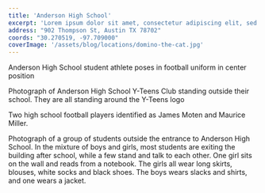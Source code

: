 ```yaml
---
title: 'Anderson High School'
excerpt: 'Lorem ipsum dolor sit amet, consectetur adipiscing elit, sed do eiusmod tempor incididunt ut labore et dolore magna aliqua.'
address: "902 Thompson St, Austin TX 78702"
coords: "30.270519, -97.709000"
coverImage: '/assets/blog/locations/domino-the-cat.jpg'
---
```


Anderson High School student athlete poses in football uniform in center position

Photograph of Anderson High School Y-Teens Club standing outside their school. They are all standing around the Y-Teens logo

Two high school football players identified as James Moten and Maurice Miller.

Photograph of a group of students outside the entrance to Anderson High School. In the mixture of boys and girls, most students are exiting the building after school, while a few stand and talk to each other. One girl sits on the wall and reads from a notebook. The girls all wear long skirts, blouses, white socks and black shoes. The boys wears slacks and shirts, and one wears a jacket.
